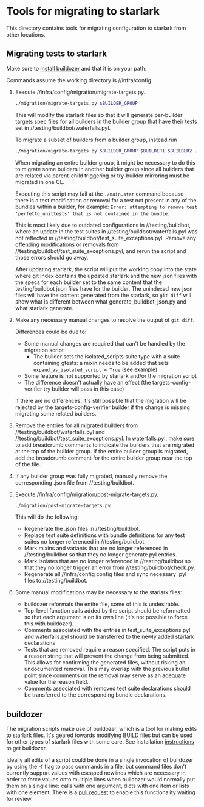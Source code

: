 # Tools for migrating to starlark

This directory contains tools for migrating configuration to starlark from other
locations.

## Migrating tests to starlark

Make sure to [install
buildozer](https://github.com/bazelbuild/buildtools/blob/main/buildozer/README.md#installation)
and that it is on your path.

Commands assume the working directory is //infra/config.

1. Execute //infra/config/migration/migrate-targets.py.

    ```sh
    ./migration/migrate-targets.py $BUILDER_GROUP
    ```

    This will modify the starlark files so that it will generate per-builder
    targets spec files for all builders in the builder group that have their tests
    set in //testing/buildbot/waterfalls.pyl.

    To migrate a subset of builders from a builder group, instead run

    ```sh
    ./migration/migrate-targets.py $BUILDER_GROUP $BUILDER1 $BUILDER2 ... $BUILDER_N
    ```

    When migrating an entire builder group, it might be necessary to do this to
    migrate some builders in another builder group since all builders that are
    related via parent-child triggering or try-builder mirroring must be migrated
    in one CL.

    Executing this script may fail at the `./main.star` command because there is a
    test modification or removal for a test not present in any of the bundles
    within a builder, for example:
    `Error: attempting to remove test 'perfetto_unittests' that is not contained in the bundle`.

    This is most likely due to outdated configurations in //testing/buildbot,
    where an update in the test suites in //testing/buildbot/waterfalls.pyl was
    not reflected in //testing/buildbot/test_suite_exceptions.pyl. Remove any
    offending modifications or removals from
    //testing/buildbot/test_suite_exceptions.pyl, and rerun the script and those
    errors should go away.

    After updating starlark, the script will put the working copy into the state
    where git index contains the updated starlark and the new json files with
    the specs for each builder set to the same content that the testing/buildbot
    json files have for the builder. The unindexed new json files will have the
    content generated from the starlark, so `git diff` will show what is
    different between what generate_buildbot_json.py and what starlark generate.

1. Make any necessary manual changes to resolve the output of `git diff`.

    Differences could be due to:
    * Some manual changes are required that can't be handled by the migration
      script
      * The builder sets the isolated_scripts suite type with a suite containing
        gtests: a mixin needs to be added that sets `expand_as_isolated_script =
        True` (see
        [example](https://chromium-review.googlesource.com/c/chromium/src/+/5900539/6/infra/config/subprojects/chromium/ci/chromium.mac.star))
    * Some feature is not supported by starlark and/or the migration script
    * The difference doesn't actually have an effect (the
      targets-config-verifier try builder will pass in this case)

    If there are no differences, it's still possible that the migration will be
    rejected by the targets-config-verifier builder if the change is missing
    migrating some related builders.

1. Remove the entries for all migrated builders from
  //testing/buildbot/waterfalls.pyl and
  //testing/buildbot/test_suite_exceptions.pyl. In waterfalls.pyl, make sure to
  add breadcrumb comments to indicate the builders that are migrated at the top
  of the builder group. If the entire builder group is migrated, add the
  breadcrumb comment for the entire builder group near the top of the file.

1. If any builder group was fully migrated, manually remove the corresponding
  .json file from //testing/buildbot.

1. Execute //infra/config/migration/post-migrate-targets.py.

    ```sh
    ./migration/post-migrate-targets.py
    ```

    This will do the following:
    * Regenerate the .json files in //testing/buildbot.
    * Replace test suite definitions with bundle definitions for any test suites
      no longer referenced in //testing/buildbot.
    * Mark mixins and variants that are no longer referenced in
      //testing/buildbot so that they no longer generate pyl entries.
    * Mark isolates that are no longer referenced in //testing/buildbot so that
      they no longer trigger an error from //testing/buildbot/check.py.
    * Regenerate all //infra/config config files and sync necessary .pyl files
      to //testing/buildbot.

1. Some manual modifications may be necessary to the starlark files:

    * buildozer reformats the entire file, some of this is undesirable.
    * Top-level function calls added by the script should be reformatted so that
      each argument is on its own line (it's not possible to force this with
      buildozer).
    * Comments associated with the entries in test_suite_exceptions.pyl and
      waterfalls.pyl should be transferred to the newly added starlark
      declarations
    * Tests that are removed require a reason specified. The script puts in a
      reason string that will prevent the change from being submitted. This
      allows for confirming the generated files, without risking an undocumented
      removal. This may overlap with the previous bullet point since comments on
      the removal may serve as an adequate value for the reason field.
    * Comments associated with removed test suite declarations should be
      transferred to the corresponding bundle declarations.

## buildozer

The migration scripts make use of buildozer, which is a tool for making edits to
starlark files. It's geared towards modifying BUILD files but can be used for
other types of starlark files with some care. See installation
[instructions](https://github.com/bazelbuild/buildtools/blob/main/buildozer/README.md#installation)
to get buildozer.

Ideally all edits of a script could be done in a single invocation of buildozer
by using the -f flag to pass commands in a file, but command files don't
currently support values with escaped newlines which are necessary in order to
force values onto multiple lines when buildozer would normally put them on a
single line: calls with one argument, dicts with one item or lists with one
element. There is a [pull
request](https://github.com/bazelbuild/buildtools/pull/1296) to enable this
functionality waiting for review.
